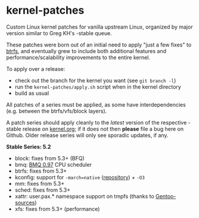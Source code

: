 kernel-patches
==============

Custom Linux kernel patches for vanilla upstream Linux, organized by major
version similar to Greg KH's -stable queue.

These patches were born out of an initial need to apply "just a few fixes"
to [btrfs](https://btrfs.wiki.kernel.org/), and eventually grew to include both
additional features and performance/scalability improvements to the entire kernel.

To apply over a release:

- check out the branch for the kernel you want (see `git branch -l`)
- run the `kernel-patches/apply.sh` script when in the kernel directory
- build as usual

All patches of a series must be applied, as some have interdependencies
(e.g. between the btrfs/vfs/block layers).

A patch series should apply cleanly to the *latest* version of the respective -stable
release on [kernel.org](https://www.kernel.org/); if it does not then **please** file
a bug here on Github. Older release series will only see sporadic updates, if any.

**Stable Series: 5.2**

- block: fixes from 5.3+ (BFQ)
- bmq: [BMQ 0.97](https://cchalpha.blogspot.com/2019/07/bmq-097-release.html) CPU scheduler
- btrfs: fixes from 5.3+
- kconfig: support for `-march=native` ([repository](https://github.com/graysky2/kernel_gcc_patch)) + `-O3`
- mm: fixes from 5.3+
- sched: fixes from 5.3+
- xattr: user.pax.* namespace support on tmpfs (thanks to [Gentoo-sources](https://gitweb.gentoo.org/proj/linux-patches.git/))
- xfs: fixes from 5.3+ (performance)


